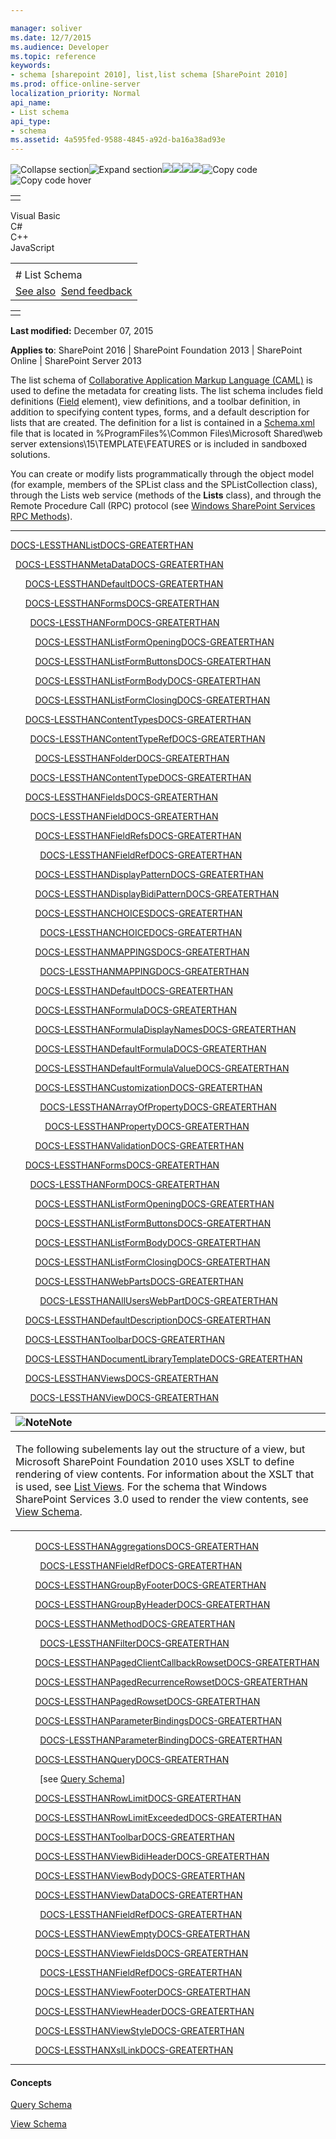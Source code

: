 ```yaml
---

manager: soliver
ms.date: 12/7/2015
ms.audience: Developer
ms.topic: reference
keywords:
- schema [sharepoint 2010], list,list schema [SharePoint 2010]
ms.prod: office-online-server
localization_priority: Normal
api_name:
- List schema
api_type:
- schema
ms.assetid: 4a595fed-9588-4845-a92d-ba16a38ad93e
---
```


![Collapse
section](../icons/collapse_all.gif "Collapse section")![Expand
section](../icons/expand_all.gif "Expand section")![](../icons/collapse_all.gif)![](../icons/expand_all.gif)![](../icons/dropdown.gif)![](../icons/dropdownHover.gif)![Copy
code](../icons/copycode.gif "Copy code")![Copy code
hover](../icons/copycodeHighlight.gif "Copy code hover")
<table>
<tbody>
<tr class="odd">
<td align="left"></td>
</tr>
</tbody>
</table>

Visual Basic  
C\#  
C++  
JavaScript  

<table>
<tbody>
<tr class="odd">
<td align="left"><span id="runningHeaderText"></span></td>
</tr>
<tr class="even">
<td align="left"># List Schema</td>
</tr>
<tr class="odd">
<td align="left"><a href="#seeAlsoToggle">See also</a>  <span id="headfeedbackarea" class="feedbackhead"><a href="javascript:SubmitFeedback(&#39;docthis@Microsoft.com&#39;,&#39;&#39;,&#39;&#39;,&#39;&#39;,&#39;1.0.18082.1225&#39;,&#39;%0\dThank%20you%20for%20your%20feedback.%20The%20developer%20writing%20teams%20use%20your%20feedback%20to%20improve%20documentation.%20While%20we%20are%20reviewing%20your%20feedback,%20we%20may%20send%20you%20e-mail%20to%20ask%20for%20clarification%20or%20feedback%20on%20a%20solution.%20We%20do%20not%20use%20your%20e-mail%20address%20for%20any%20other%20purpose%20and%20we%20delete%20it%20after%20we%20finish%20our%20review.%0\AFor%20further%20information%20about%20the%20privacy%20policies%20of%20Microsoft,%20please%20see%20http://privacy.microsoft.com/en-us/default.aspx.%0\A%0\d&#39;,&#39;Customer%20feedback&#39;);">Send feedback</a></span></td>
</tr>
</tbody>
</table>

<table>
<colgroup>
<col width="100%" />
</colgroup>
<tbody>
<tr class="odd">
<td align="left"></td>
</tr>
</tbody>
</table>

**Last modified:** December 07, 2015

**Applies to**: SharePoint 2016 | SharePoint Foundation 2013 |
SharePoint Online | SharePoint Server 2013

The list schema of [Collaborative Application Markup Language
(CAML)](introduction-to-collaborative-application-markup-language-caml.htm) is used to define the
metadata for creating lists. The list schema includes field definitions
([Field](field-element-list.htm) element), view
definitions, and a toolbar definition, in addition to specifying content
types, forms, and a default description for lists that are created. The
definition for a list is contained in a
[Schema.xml](http://msdn.microsoft.com/library/c2f01064-80d8-47ee-b602-ecf4c480ac56(Office.15).aspx)
file that is located in %ProgramFiles%\\Common Files\\Microsoft
Shared\\web server extensions\\15\\TEMPLATE\\FEATURES or is included in
sandboxed solutions.

You can create or modify lists programmatically through the object model
(for example, members of the <span sdata="cer"
target="T:Microsoft.SharePoint.SPList"><span
class="nolink">SPList</span></span> class and the <span sdata="cer"
target="T:Microsoft.SharePoint.SPListCollection"><span
class="nolink">SPListCollection</span></span> class), through the Lists
web service (methods of the <span sdata="cer"
target="T:websvcLists.Lists">**Lists**</span> class), and through the
Remote Procedure Call (RPC) protocol (see [Windows SharePoint Services
RPC
Methods](http://msdn.microsoft.com/library/fb791985-a9e4-4c94-b94a-1b3c7f00457a(Office.15).aspx)).


---------------------------------------------------------------------------------------------------------------------------------------------------------------------------------------------------------

[DOCS-LESSTHANListDOCS-GREATERTHAN](list-element-list.htm)

  [DOCS-LESSTHANMetaDataDOCS-GREATERTHAN](metadata-element-list.htm)

      [DOCS-LESSTHANDefaultDOCS-GREATERTHAN](default-element-listform.htm)

      [DOCS-LESSTHANFormsDOCS-GREATERTHAN](forms-element-list.htm)

        [DOCS-LESSTHANFormDOCS-GREATERTHAN](form-element-list.htm)

          [DOCS-LESSTHANListFormOpeningDOCS-GREATERTHAN](listformopening-element-list.htm)

          [DOCS-LESSTHANListFormButtonsDOCS-GREATERTHAN](listformbuttons-element-list.htm)

          [DOCS-LESSTHANListFormBodyDOCS-GREATERTHAN](listformbody-element-list.htm)

          [DOCS-LESSTHANListFormClosingDOCS-GREATERTHAN](listformclosing-element-list.htm)

      [DOCS-LESSTHANContentTypesDOCS-GREATERTHAN](contenttypes-element-list.htm)

        [DOCS-LESSTHANContentTypeRefDOCS-GREATERTHAN](contenttyperef-element-list.htm)

          [DOCS-LESSTHANFolderDOCS-GREATERTHAN](folder-element-list.htm)

        [DOCS-LESSTHANContentTypeDOCS-GREATERTHAN](contenttype-element-contenttype.htm)

      [DOCS-LESSTHANFieldsDOCS-GREATERTHAN](fields-element-list.htm)

        [DOCS-LESSTHANFieldDOCS-GREATERTHAN](field-element-list.htm)

          [DOCS-LESSTHANFieldRefsDOCS-GREATERTHAN](fieldrefs-element-list.htm)

            [DOCS-LESSTHANFieldRefDOCS-GREATERTHAN](fieldref-element-query.htm)

          [DOCS-LESSTHANDisplayPatternDOCS-GREATERTHAN](displaypattern-element-list.htm)

          [DOCS-LESSTHANDisplayBidiPatternDOCS-GREATERTHAN](displaybidipattern-element-list.htm)

          [DOCS-LESSTHANCHOICESDOCS-GREATERTHAN](choices-element-list.htm)

            [DOCS-LESSTHANCHOICEDOCS-GREATERTHAN](choice-element-list.htm)

          [DOCS-LESSTHANMAPPINGSDOCS-GREATERTHAN](mappings-element-list.htm)

            [DOCS-LESSTHANMAPPINGDOCS-GREATERTHAN](mapping-element-list.htm)

          [DOCS-LESSTHANDefaultDOCS-GREATERTHAN](default-element-listfield.htm)

          [DOCS-LESSTHANFormulaDOCS-GREATERTHAN](formula-element-list.htm)

          [DOCS-LESSTHANFormulaDisplayNamesDOCS-GREATERTHAN](formuladisplaynames-element-list.htm)

          [DOCS-LESSTHANDefaultFormulaDOCS-GREATERTHAN](defaultformula-element-list.htm)

          [DOCS-LESSTHANDefaultFormulaValueDOCS-GREATERTHAN](defaultformulavalue-element-list.htm)

          [DOCS-LESSTHANCustomizationDOCS-GREATERTHAN](customization-element-list.htm)

            [DOCS-LESSTHANArrayOfPropertyDOCS-GREATERTHAN](arrayofproperty-element-list.htm)

              [DOCS-LESSTHANPropertyDOCS-GREATERTHAN](property-element-list.htm)

          [DOCS-LESSTHANValidationDOCS-GREATERTHAN](validation-element-list.htm)

      [DOCS-LESSTHANFormsDOCS-GREATERTHAN](forms-element-list.htm)

        [DOCS-LESSTHANFormDOCS-GREATERTHAN](form-element-list.htm)

          [DOCS-LESSTHANListFormOpeningDOCS-GREATERTHAN](listformopening-element-list.htm)

          [DOCS-LESSTHANListFormButtonsDOCS-GREATERTHAN](listformbuttons-element-list.htm)

          [DOCS-LESSTHANListFormBodyDOCS-GREATERTHAN](listformbody-element-list.htm)

          [DOCS-LESSTHANListFormClosingDOCS-GREATERTHAN](listformclosing-element-list.htm)

          [DOCS-LESSTHANWebPartsDOCS-GREATERTHAN](webparts-element-list.htm)

            [DOCS-LESSTHANAllUsersWebPartDOCS-GREATERTHAN](alluserswebpart-element-list.htm)

      [DOCS-LESSTHANDefaultDescriptionDOCS-GREATERTHAN](defaultdescription-element-list.htm)

      [DOCS-LESSTHANToolbarDOCS-GREATERTHAN](toolbar-element-list.htm)

      [DOCS-LESSTHANDocumentLibraryTemplateDOCS-GREATERTHAN](documentlibrarytemplate-element-list.htm)

      [DOCS-LESSTHANViewsDOCS-GREATERTHAN](views-element-list.htm)

        [DOCS-LESSTHANViewDOCS-GREATERTHAN](view-element-list.htm)

<table>
<colgroup>
<col width="100%" />
</colgroup>
<thead>
<tr class="header">
<th align="left"><img src="../icons/alert_note.gif" title="Note" alt="Note" /><strong>Note</strong></th>
</tr>
</thead>
<tbody>
<tr class="odd">
<td align="left"><p>The following subelements lay out the structure of a view, but Microsoft SharePoint Foundation 2010 uses XSLT to define rendering of view contents. For information about the XSLT that is used, see <a href="http://msdn.microsoft.com/library/43e6ba7e-eddb-418a-a570-c0815016fc17(Office.15).aspx">List Views</a>. For the schema that Windows SharePoint Services 3.0 used to render the view contents, see <span sdata="link"><a href="view-schema.htm">View Schema</a></span>.</p></td>
</tr>
</tbody>
</table>

          [DOCS-LESSTHANAggregationsDOCS-GREATERTHAN](aggregations-element-list.htm)

            [DOCS-LESSTHANFieldRefDOCS-GREATERTHAN](fieldref-element-list.htm)

          [DOCS-LESSTHANGroupByFooterDOCS-GREATERTHAN](groupbyfooter-element-list.htm)

          [DOCS-LESSTHANGroupByHeaderDOCS-GREATERTHAN](groupbyheader-element-list.htm)

          [DOCS-LESSTHANMethodDOCS-GREATERTHAN](method-element-list.htm)

            [DOCS-LESSTHANFilterDOCS-GREATERTHAN](filter-element-list.htm)

          [DOCS-LESSTHANPagedClientCallbackRowsetDOCS-GREATERTHAN](pagedclientcallbackrowset-element-list.htm)

          [DOCS-LESSTHANPagedRecurrenceRowsetDOCS-GREATERTHAN](pagedrecurrencerowset-element-list.htm)

          [DOCS-LESSTHANPagedRowsetDOCS-GREATERTHAN](pagedrowset-element-list.htm)

          [DOCS-LESSTHANParameterBindingsDOCS-GREATERTHAN](parameterbindings-element-list.htm)

            [DOCS-LESSTHANParameterBindingDOCS-GREATERTHAN](parameterbinding-element-list.htm)

          [DOCS-LESSTHANQueryDOCS-GREATERTHAN](query-element-list.htm)

            [see <span sdata="link">[Query
Schema](query-schema.htm)</span>]

          [DOCS-LESSTHANRowLimitDOCS-GREATERTHAN](rowlimit-element-list.htm)

          [DOCS-LESSTHANRowLimitExceededDOCS-GREATERTHAN](rowlimitexceeded-element-list.htm)

          [DOCS-LESSTHANToolbarDOCS-GREATERTHAN](http://msdn.microsoft.com/library/23251c2b-1172-4ac8-bde2-46c1e682a91c(Office.15).aspx)

          [DOCS-LESSTHANViewBidiHeaderDOCS-GREATERTHAN](viewbidiheader-element-list.htm)

          [DOCS-LESSTHANViewBodyDOCS-GREATERTHAN](viewbody-element-list.htm)

          [DOCS-LESSTHANViewDataDOCS-GREATERTHAN](viewdata-element-list.htm)

            [DOCS-LESSTHANFieldRefDOCS-GREATERTHAN](https://msdn.microsoft.com/en-us/library/ms436424.aspx)

          [DOCS-LESSTHANViewEmptyDOCS-GREATERTHAN](viewempty-element-list.htm)

          [DOCS-LESSTHANViewFieldsDOCS-GREATERTHAN](viewfields-element-list.htm)

            [DOCS-LESSTHANFieldRefDOCS-GREATERTHAN](fieldref-element-list.htm)

          [DOCS-LESSTHANViewFooterDOCS-GREATERTHAN](viewfooter-element-list.htm)

          [DOCS-LESSTHANViewHeaderDOCS-GREATERTHAN](viewheader-element-list.htm)

          [DOCS-LESSTHANViewStyleDOCS-GREATERTHAN](viewstyle-element-list.htm)

          [DOCS-LESSTHANXslLinkDOCS-GREATERTHAN](xsllink-element-list.htm)


-------------------------------------------------------------------------------------------------------------------------------------------------------------------------------------------

#### Concepts

<span sdata="link">[Query
Schema](query-schema.htm)</span>

<span sdata="link">[View
Schema](view-schema.htm)</span>








